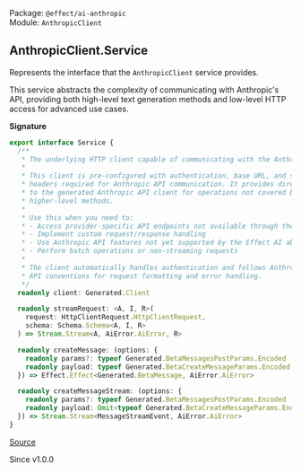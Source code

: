 Package: `@effect/ai-anthropic`<br />
Module: `AnthropicClient`<br />

## AnthropicClient.Service

Represents the interface that the `AnthropicClient` service provides.

This service abstracts the complexity of communicating with Anthropic's API,
providing both high-level text generation methods and low-level HTTP access
for advanced use cases.

**Signature**

```ts
export interface Service {
  /**
   * The underlying HTTP client capable of communicating with the Anthropic API.
   *
   * This client is pre-configured with authentication, base URL, and standard
   * headers required for Anthropic API communication. It provides direct access
   * to the generated Anthropic API client for operations not covered by the
   * higher-level methods.
   *
   * Use this when you need to:
   * - Access provider-specific API endpoints not available through the AI SDK
   * - Implement custom request/response handling
   * - Use Anthropic API features not yet supported by the Effect AI abstractions
   * - Perform batch operations or non-streaming requests
   *
   * The client automatically handles authentication and follows Anthropic's
   * API conventions for request formatting and error handling.
   */
  readonly client: Generated.Client

  readonly streamRequest: <A, I, R>(
    request: HttpClientRequest.HttpClientRequest,
    schema: Schema.Schema<A, I, R>
  ) => Stream.Stream<A, AiError.AiError, R>

  readonly createMessage: (options: {
    readonly params?: typeof Generated.BetaMessagesPostParams.Encoded | undefined
    readonly payload: typeof Generated.BetaCreateMessageParams.Encoded
  }) => Effect.Effect<Generated.BetaMessage, AiError.AiError>

  readonly createMessageStream: (options: {
    readonly params?: typeof Generated.BetaMessagesPostParams.Encoded | undefined
    readonly payload: Omit<typeof Generated.BetaCreateMessageParams.Encoded, "stream">
  }) => Stream.Stream<MessageStreamEvent, AiError.AiError>
}
```

[Source](https://github.com/Effect-TS/effect/tree/main/packages/ai/anthropic/src/AnthropicClient.ts#L44)

Since v1.0.0